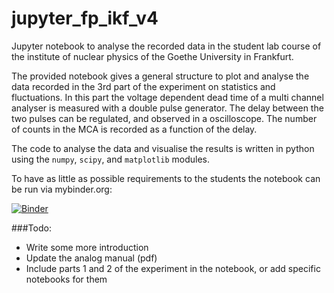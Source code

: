 # jupyter_fp_ikf_v4
Jupyter notebook to analyse the recorded data in the student lab course of the institute of nuclear physics of the Goethe University in Frankfurt.

The provided notebook gives a general structure to plot and analyse the data recorded in the 3rd part of the experiment on statistics and fluctuations. In this part the voltage dependent dead time of a multi channel analyser is measured with a double pulse generator. The delay between the two pulses can be regulated, and observed in a oscilloscope. The number of counts in the MCA is recorded as a function of the delay.

The code to analyse the data and visualise the results is written in python using the `numpy`, `scipy`, and `matplotlib` modules.

To have as little as possible requirements to the students the notebook can be run via mybinder.org:

[![Binder](https://mybinder.org/badge_logo.svg)](https://mybinder.org/v2/gh/hscheid/jupyter_fp_ikf_v4/main?labpath=Analysis_part3_py.ipynb)

###Todo:
* Write some more introduction
* Update the analog manual (pdf)
* Include parts 1 and 2 of the experiment in the notebook, or add specific notebooks for them
